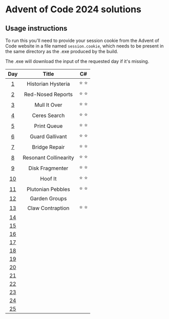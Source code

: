 # Advent of Code 2024 solutions

## Usage instructions
To run this you'll need to provide your session cookie from the Advent of Code website in a file named `session.cookie`, which needs to be present in the same directory as the .exe produced by the build.

The .exe will download the input of the requested day if it's missing.


| Day                                        | Title                 | C#            |
|:------------------------------------------:|:---------------------:|:-------------:|
|  [1](https://adventofcode.com/2024/day/1)  | Historian Hysteria    | :star: :star: |
|  [2](https://adventofcode.com/2024/day/2)  | Red-Nosed Reports     | :star: :star: |
|  [3](https://adventofcode.com/2024/day/3)  | Mull It Over          | :star: :star: |
|  [4](https://adventofcode.com/2024/day/4)  | Ceres Search          | :star: :star: |
|  [5](https://adventofcode.com/2024/day/5)  | Print Queue           | :star: :star: |
|  [6](https://adventofcode.com/2024/day/6)  | Guard Gallivant       | :star: :star: |
|  [7](https://adventofcode.com/2024/day/7)  | Bridge Repair         | :star: :star: |
|  [8](https://adventofcode.com/2024/day/8)  | Resonant Collinearity | :star: :star: |
|  [9](https://adventofcode.com/2024/day/9)  | Disk Fragmenter       | :star: :star: |
| [10](https://adventofcode.com/2024/day/10) | Hoof It               | :star: :star: |
| [11](https://adventofcode.com/2024/day/11) | Plutonian Pebbles     | :star: :star: |
| [12](https://adventofcode.com/2024/day/12) | Garden Groups         |               |
| [13](https://adventofcode.com/2024/day/13) | Claw Contraption      | :star: :star: |
| [14](https://adventofcode.com/2024/day/14) |                       |               |
| [15](https://adventofcode.com/2024/day/15) |                       |               |
| [16](https://adventofcode.com/2024/day/16) |                       |               |
| [17](https://adventofcode.com/2024/day/17) |                       |               |
| [18](https://adventofcode.com/2024/day/18) |                       |               |
| [19](https://adventofcode.com/2024/day/19) |                       |               |
| [20](https://adventofcode.com/2024/day/20) |                       |               |
| [21](https://adventofcode.com/2024/day/21) |                       |               |
| [22](https://adventofcode.com/2024/day/22) |                       |               |
| [23](https://adventofcode.com/2024/day/23) |                       |               |
| [24](https://adventofcode.com/2024/day/24) |                       |               |
| [25](https://adventofcode.com/2024/day/25) |                       |               |
